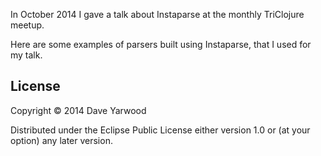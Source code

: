 In October 2014 I gave a talk about Instaparse at the monthly TriClojure meetup.

Here are some examples of parsers built using Instaparse, that I used for my talk.

## License

Copyright © 2014 Dave Yarwood

Distributed under the Eclipse Public License either version 1.0 or (at
your option) any later version.

